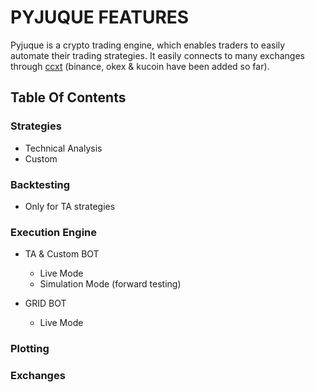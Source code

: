 # PYJUQUE FEATURES

Pyjuque is a crypto trading engine, which enables traders to easily automate their trading strategies. It easily connects to many exchanges through [ccxt]() (binance, okex & kucoin have been added so far).

## Table Of Contents

### Strategies
 - Technical Analysis
 - Custom

### Backtesting
 - Only for TA strategies

### Execution Engine
 - TA & Custom BOT
   - Live Mode
   - Simulation Mode (forward testing)

 - GRID BOT
   - Live Mode

### Plotting

### Exchanges
